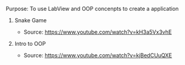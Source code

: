 Purpose: To use LabView and OOP concenpts to create a application

1. Snake Game
   - Source: https://www.youtube.com/watch?v=kH3a5Vx3vhE
  
2. Intro to OOP
   - Source: https://www.youtube.com/watch?v=kjBedCUuQXE
